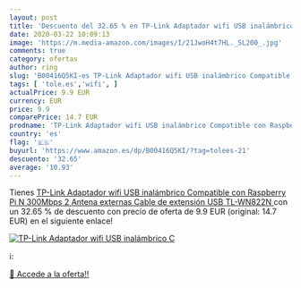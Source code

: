 ```yaml
---
layout: post
title: 'Descuento del 32.65 % en TP-Link Adaptador wifi USB inalámbrico C'
date: 2020-03-22 10:09:13
image: 'https://m.media-amazon.com/images/I/21JwoH4t7HL._SL200_.jpg'
comments: true
category: ofertas
author: ring
slug: 'B00416Q5KI-es TP-Link Adaptador wifi USB inalámbrico Compatible con...'
tags: [ 'tole.es','wifi', ]
actualPrice: 9.9 EUR
currency: EUR
price: 9.9
comparePrice: 14.7 EUR
prodname: 'TP-Link Adaptador wifi USB inalámbrico Compatible con Raspberry Pi  N 300Mbps  2 Antena externas  Cable de extensión USB  TL-WN822N '
country: 'es'
flag: '🇪🇸'
buyurl: 'https://www.amazon.es/dp/B00416Q5KI/?tag=tolees-21'
descuento: '32.65'
average: '10.93'
---
```


Tienes [TP-Link Adaptador wifi USB inalámbrico Compatible con Raspberry Pi  N 300Mbps  2 Antena externas  Cable de extensión USB  TL-WN822N ](https://www.amazon.es/dp/B00416Q5KI/?tag=tolees-21) con un 32.65 % de descuento con precio de oferta de 9.9 EUR (original: 14.7 EUR) en el siguiente enlace!

[![TP-Link Adaptador wifi USB inalámbrico C](https://m.media-amazon.com/images/I/21JwoH4t7HL._SL200_.jpg)](https://www.amazon.es/dp/B00416Q5KI/?tag=tolees-21)

ℹ️:


[🛒 Accede a la oferta!!](https://www.amazon.es/dp/B00416Q5KI/?tag=tolees-21)
